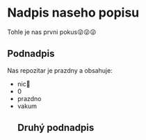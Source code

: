 # Nadpis naseho popisu 
Tohle je nas prvni pokus😜😜😜
## Podnadpis
Nas repozitar je prazdny a obsahuje: 
- nic🤢
- 0
- prazdno
- vakum
  ## Druhý podnadpis
  
